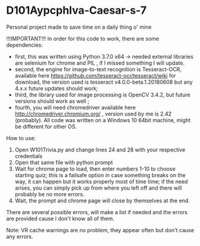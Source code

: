 # D101AypcphIva-Caesar-s-7
Personal project made to save time on a daily thing o' mine


!!!IMPORTANT!!!
In order for this code to work, there are some dependencies:
- first, this was written using Python 3.7.0 x64
    -> needed external libraries are selenium for chrome and PIL , if I missed something I will update.
- second, the engine for image-to-text recognition is Tesseract-OCR, available here https://github.com/tesseract-ocr/tesseract/wiki for download, the version used is tesseract v4.0.0-beta.1.20180608 but any 4.x.x future updates should work;
- third, the library used for image processing is OpenCV 3.4.2, but future versions should work as well ;
- fourth, you will need chromedriver available here http://chromedriver.chromium.org/ , version used by me is 2.42 (probably).
All code was written on a Windows 10 64bit machine, might be different for other OS.

How to use:
1. Open W101Trivia.py and change lines 24 and 28 with your respective credentials
2. Open that same file with python prompt
3. Wait for chrome page to load, then enter numbers 1-10 to choose starting quiz; this is a failsafe option in case something breaks on the way, it can happen but it works properly most of time time; if the need arises, you can simply pick up from where you left off and there will probably be no more errors.
4. Wait, the prompt and chrome page will close by themselves at the end.

There are several possible errors, will make a list if needed and the errors are provided cause I don't know all of them.

Note: VR cache warnings are no problem, they appear often but don't cause any errors.
